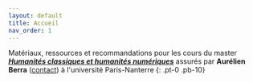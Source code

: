 ```yaml
---
layout: default
title: Accueil
nav_order: 1
---
```


Matériaux, ressources et recommandations pour les cours du master [__*Humanités classiques et humanités numériques*__](https://hclassiques.parisnanterre.fr/) assurés par __Aurélien Berra__ ([contact](mailto:aurelien.berra@parisnanterre.fr)) à l'université Paris-Nanterre
{: .pt-0 .pb-10}

<!-- [Ressources générales](./docs/general_resources.html){: .btn .mr-4} [Outils et langages](./docs/tools_and_languages.html){: .btn .ml-4} -->

